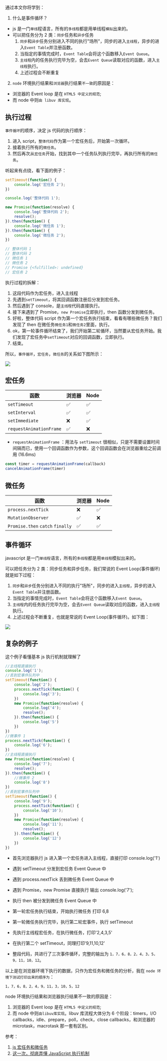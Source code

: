 通过本文你将学到：

1. 什么是事件循环？

- js 是一门`单线`程语言，所有的`多线程`都是用单线程`模拟`出来的。
- 可以把任务分为 2 类：`同步`任务和`异步`任务
  1. `同步`和`异步`任务分别进入不同的执行"场所"，同步的进入`主线程`，异步的进入`Event Table`并注册函数。
  2. 当指定的事情完成时，`Event Table`会将这个函数移入`Event Queue`。
  3. `主线程`内的任务执行完毕为空，会去`Event Queue`读取对应的函数，进入`主线程`执行。
  4. 上述过程会不断重复

2. `node` 环境执行结果和`浏览器`执行结果`不一致`的原因是：

- 浏览器的 Event loop 是在 `HTML5 中定义的规范`;
- 而 node 中则`由 libuv 库实现`。


## 执行过程

`事件循环`的顺序，决定 js 代码的执行顺序：

1. 进入 script，`整体代码`作为第一个宏任务后，开始第一次循环。
2. 接着执行所有的`微任务`。
3. 然后再次从`宏任务`开始，找到其中一个任务队列执行完毕，再执行所有的`微任务`。

听起来有点绕，看下面的例子：

```js
setTimeout(function() {
    console.log('宏任务 2');
})

console.log('整体代码 1');

new Promise(function(resolve) {
    console.log('整体代码 2');
    resolve();
}).then(function() {
    console.log('微任务 1');
}).then(function() {
    console.log('微任务 2');
})

// 整体代码 1
// 整体代码 2
// 微任务 1
// 微任务 2
// Promise {<fulfilled>: undefined}
// 宏任务 2

```
执行过程的拆解：
1. 这段代码作为宏任务，进入主线程
2. 先遇到`setTimeout`，将其回调函数注册后分发到宏任务。
3. 然后遇到了 console，是`主线程`代码直接执行。
4. 接下来遇到了 Promise，`new Promise`立即执行，then 函数分发到微任务。
5. 好啦，整体代码 script 作为第一个宏任务执行结束，看看有哪些微任务？我们发现了 then 在微任务`微任务1`和`微任务2`里面，执行。
6. ok，第一轮事件循环结束了，我们开始第二轮循环，当然要从宏任务开始。我们发现了宏任务中`setTimeout`对应的回调函数，立即执行。
7. 结束。

所以，`事件循环`，`宏任务`，`微任务`的关系如下图所示：

![](https://chao31.github.io/pics/img/202303071611044.png)


## 宏任务

|函数	| 浏览器	|Node
| --- | --- | --- |
|`setTimeout`|✅  |✅  |
|`setInterval`|✅  |✅  |
|`setImmediate`|❌  |✅  |
|`requestAnimationFrame`|✅  |❌  |

- `requestAnimationFrame` ：用法与 `setTimeout` 很相似，只是不需要设置时间间隔而已，使用一个回调函数作为参数，这个回调函数会在浏览器重绘之前调用 (16.6ms)

```js
const timer = requestAnimationFrame(callback)
cancelAnimationFrame(timer)
```
## 微任务

|函数	 |浏览器	|Node
| --- | --- | --- |
|`process.nextTick`	|❌ 	|✅
|`MutationObserver`	|✅	|❌ 
|`Promise.then` `catch` `finally`	|✅	|✅

## 事件循环

javascript 是一门`单线程`语言，所有的`多线程`都是用`单线程`模拟出来的。

可以把任务分为 2 类：同步任务和异步任务，我们常说的 Event Loop(事件循环) 就是如下过程：

1. `同步`和`异步`任务分别进入不同的执行"场所"，同步的进入`主线程`，异步的进入`Event Table`并注册函数。
2. 当指定的事情完成时，`Event Table`会将这个函数移入`Event Queue`。
3. `主线程`内的任务执行完毕为空，会去`Event Queue`读取对应的函数，进入`主线程`执行。
4. 上述过程会不断重复，也就是常说的 Event Loop(事件循环)。如下图：

![](https://chao31.github.io/pics/img/202303071543546.png)

## 复杂的例子

这个例子看懂基本 js 执行机制就理解了

```js
//主线程直接执行
console.log('1');
//丢到宏事件队列中
setTimeout(function() {
    console.log('2');
    process.nextTick(function() {
        console.log('3');
    })
    new Promise(function(resolve) {
        console.log('4');
        resolve();
    }).then(function() {
        console.log('5')
    })
})
//微事件 1
process.nextTick(function() {
    console.log('6');
})
//主线程直接执行
new Promise(function(resolve) {
    console.log('7');
    resolve();
}).then(function() {
    //微事件 2
    console.log('8')
})
//丢到宏事件队列中
setTimeout(function() {
    console.log('9');
    process.nextTick(function() {
        console.log('10');
    })
    new Promise(function(resolve) {
        console.log('11');
        resolve();
    }).then(function() {
        console.log('12')
    })
})
```

- 首先浏览器执行 js 进入第一个宏任务进入主线程，直接打印 console.log('1')

- 遇到 setTimeout  分发到宏任务 Event Queue 中

- 遇到 process.nextTick 丢到微任务 Event Queue 中

- 遇到 Promise，new Promise 直接执行 输出 console.log('7');

- 执行 then 被分发到微任务 Event Queue 中

- 第一轮宏任务执行结束，开始执行微任务 打印 6,8

- 第一轮微任务执行完毕，执行第二轮宏事件，执行 setTimeout

- 先执行主线程宏任务，在执行微任务，打印'2,4,3,5'

- 在执行第二个 setTimeout，同理打印‘9,11,10,12’

- 整段代码，共进行了三次事件循环，完整的输出为 `1，7，6，8，2，4，3，5，9，11，10，12`。

以上是在浏览器环境下执行的数据，只作为宏任务和微任务的分析，我在 `node 环境下测试打印出来的顺序为`：

```html
1，7，6，8，2，4，9，11，3，10，5，12
```
node 环境执行结果和浏览器执行结果不一致的原因是：

1. 浏览器的 Event loop 是在 `HTML5 中定义的规范`;
2. 而 node 中则`由libuv库实现`。libuv 库流程大体分为 6 个阶段：timers，I/O callbacks，idle、prepare，poll，check，close callbacks，和浏览器的 microtask，macrotask 那一套有区别。

参考：

1. [js 宏任务和微任务](https://www.cnblogs.com/wangziye/p/9566454.html)
2. [这一次，彻底弄懂 JavaScript 执行机制](https://juejin.cn/post/6844903512845860872)


